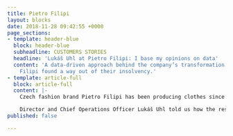 ```yaml
---
title: Pietro Filipi
layout: blocks
date: 2018-11-28 09:42:55 +0000
page_sections:
- template: header-blue
  block: header-blue
  subheadline: CUSTOMERS STORIES
  headline: 'Lukáš Uhl at Pietro Filipi: I base my opinions on data'
  content: 'A data-driven approach behind the company’s transformation: how Pietro
    Filipi found a way out of their insolvency.'
- template: article-full
  block: article-full
  content: |-
    Czech fashion brand Pietro Filipi has been producing clothes since 1993; since autumn 2017, a new owner has been at the helm. Michal Mička’s C2H investment firm bought 80% of Pietro Filipi, with the aim of reviving the brand’s prosperity and supporting its expansion both abroad and into e-commerce.

    Director and Chief Operations Officer Lukáš Uhl told us how the rescue of Pietro Filipi unfolded, and what role data played in it.
published: false

---
```

